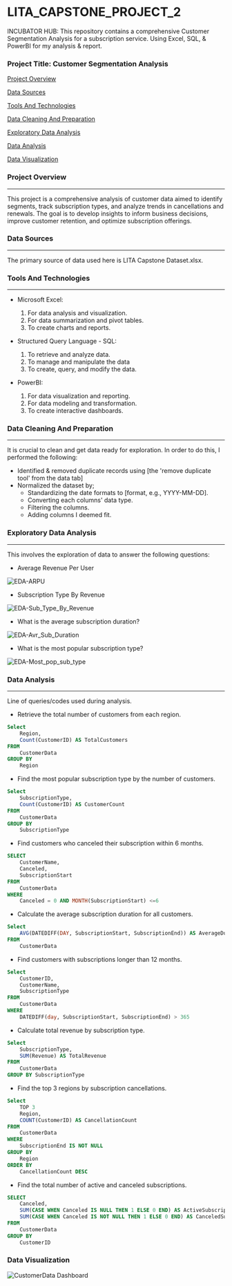 # LITA_CAPSTONE_PROJECT_2
INCUBATOR HUB: This repository contains a comprehensive Customer Segmentation Analysis for a subscription service. Using Excel, SQL, &amp; PowerBI for my analysis &amp; report.

### Project Title: Customer Segmentation Analysis

[Project Overview](#project-overview)

[Data Sources](#data-sources)

[Tools And Technologies](#tools-and-technologies)

[Data Cleaning And Preparation](#data-cleaning-and-preparation)

[Exploratory Data Analysis](#exploratory-data-analysis)

[Data Analysis](#data-analysis)

[Data Visualization](#data-visualization)


### Project Overview
---
This project is a comprehensive analysis of customer data aimed to identify segments, track subscription types, and analyze trends in cancellations and renewals. The goal is to develop insights to inform business decisions, improve customer retention, and optimize subscription offerings.

### Data Sources
---
The primary source of data used here is LITA Capstone Dataset.xlsx. 

### Tools And Technologies
---
- Microsoft Excel: 
  1. For data analysis and visualization.
  2. For data summarization and pivot tables.
  3. To create charts and reports.

- Structured Query Language - SQL: 
  1. To retrieve and analyze data.
  2. To manage and manipulate the data
  3. To create, query, and modify the data.

- PowerBI:
  1. For data visualization and reporting.
  2. For data modeling and transformation.
  3. To create interactive dashboards.

### Data Cleaning And Preparation
---
It is crucial to clean and get data ready for exploration. In order to do this, I performed the following:

- Identified & removed duplicate records using [the 'remove duplicate tool' from the data tab]
- Normalized the dataset by;
    - Standardizing the date formats to [format, e.g., YYYY-MM-DD].
    - Converting each columns' data type.
    - Filtering the columns.
    - Adding columns I deemed fit.

### Exploratory Data Analysis
---
This involves the exploration of data to answer the following questions:
- Average Revenue Per User

![EDA-ARPU](https://github.com/user-attachments/assets/d4ab9c36-2cce-4576-b8c3-06d93de41382)

- Subscription Type By Revenue

![EDA-Sub_Type_By_Revenue](https://github.com/user-attachments/assets/0a9c351c-6d0d-44f7-81ac-a872a7a0d0d9)

- What is the average subscription duration?

![EDA-Avr_Sub_Duration](https://github.com/user-attachments/assets/48fa04f0-817f-4b00-afff-c9177fdc3853)

- What is the most popular subscription type?
  
![EDA-Most_pop_sub_type](https://github.com/user-attachments/assets/2fc61889-0091-4c82-ab70-c236b24253c4)

### Data Analysis
---
Line of queries/codes used during analysis.

- Retrieve the total number of customers from each region.
```SQL
Select
	Region,
	Count(CustomerID) AS TotalCustomers
FROM
	CustomerData
GROUP BY 
	Region
```

- Find the most popular subscription type by the number of customers.
```SQL
Select
	SubscriptionType,
	Count(CustomerID) AS CustomerCount
FROM
	CustomerData
GROUP BY
	SubscriptionType
```

- Find customers who canceled their subscription within 6 months.
```SQL
SELECT 
	CustomerName,
	Canceled,
	SubscriptionStart
FROM 
	CustomerData
WHERE 
	Canceled = 0 AND MONTH(SubscriptionStart) <=6
```

- Calculate the average subscription duration for all customers.
```SQL
Select
	AVG(DATEDIFF(DAY, SubscriptionStart, SubscriptionEnd)) AS AverageDuration
FROM
	CustomerData
```

- Find customers with subscriptions longer than 12 months.
```SQL
Select 
	CustomerID,
	CustomerName,
	SubscriptionType
FROM
	CustomerData
WHERE
	DATEDIFF(day, SubscriptionStart, SubscriptionEnd) > 365
```

- Calculate total revenue by subscription type.
```SQL
Select 
	SubscriptionType,
	SUM(Revenue) AS TotalRevenue
FROM
	CustomerData
GROUP BY SubscriptionType
```

- Find the top 3 regions by subscription cancellations.
```SQL
Select
	TOP 3
	Region,
	COUNT(CustomerID) AS CancellationCount
FROM
	CustomerData
WHERE
	SubscriptionEnd IS NOT NULL
GROUP BY 
	Region
ORDER BY
	CancellationCount DESC
```

- Find the total number of active and canceled subscriptions.
```SQL
SELECT 
	Canceled,
	SUM(CASE WHEN Canceled IS NULL THEN 1 ELSE 0 END) AS ActiveSubscriptions,
	SUM(CASE WHEN Canceled IS NOT NULL THEN 1 ELSE 0 END) AS CanceledSubscriptions
FROM 
	CustomerData
GROUP BY
	CustomerID
```

### Data Visualization

![CustomerData Dashboard](https://github.com/user-attachments/assets/3b692215-6f93-43fd-9260-414148320f75)
